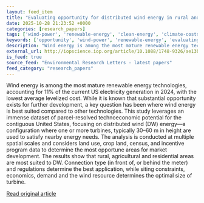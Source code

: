 ```yaml
---
layout: feed_item
title: "Evaluating opportunity for distributed wind energy in rural and agricultural areas"
date: 2025-10-28 21:23:52 +0000
categories: [research_papers]
tags: ['wind-power', 'renewable-energy', 'clean-energy', 'climate-costs', 'economic-impacts', 'year-2024']
keywords: ['opportunity', 'wind-power', 'renewable-energy', 'evaluating', 'clean-energy', 'climate-costs', 'economic-impacts', 'distributed']
description: "Wind energy is among the most mature renewable energy technologies, accounting for 11% of the current US electricity generation in 2024, with the lowest aver..."
external_url: http://iopscience.iop.org/article/10.1088/1748-9326/ae13bc
is_feed: true
source_feed: "Environmental Research Letters - latest papers"
feed_category: "research_papers"
---
```


Wind energy is among the most mature renewable energy technologies, accounting for 11% of the current US electricity generation in 2024, with the lowest average levelized cost. While it is known that substantial opportunity exists for further development, a key question has been where wind energy is best suited compared to other technologies. This study leverages an immense dataset of parcel-resolved technoeconomic potential for the contiguous United States, focusing on distributed wind (DW) energy—a configuration where one or more turbines, typically 30–60 m in height are used to satisfy nearby energy needs. The analysis is conducted at multiple spatial scales and considers land use, crop land, census, and incentive program data to determine the most opportune areas for market development. The results show that rural, agricultural and residential areas are most suited to DW. Connection type (in front of, or behind the meter) and regulations determine the best application, while siting constraints, economics, demand and the wind resource determines the optimal size of turbine.

[Read original article](http://iopscience.iop.org/article/10.1088/1748-9326/ae13bc)
